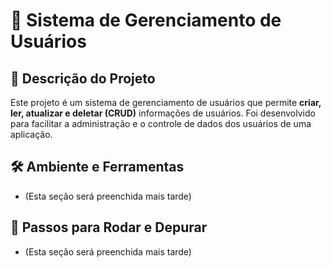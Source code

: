 # 🌟 Sistema de Gerenciamento de Usuários

## 📄 Descrição do Projeto

Este projeto é um sistema de gerenciamento de usuários que permite **criar, ler, atualizar e deletar (CRUD)** informações de usuários. Foi desenvolvido para facilitar a administração e o controle de dados dos usuários de uma aplicação.

## 🛠️ Ambiente e Ferramentas

- (Esta seção será preenchida mais tarde)

## 🚀 Passos para Rodar e Depurar

- (Esta seção será preenchida mais tarde)
